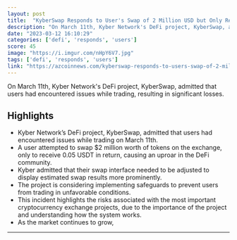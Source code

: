 ```yaml
---
layout: post
title:  "KyberSwap Responds to User's Swap of 2 Million USD but Only Receiving 0.05 USD"
description: "On March 11th, Kyber Network's DeFi project, KyberSwap, admitted that users had encountered issues while trading, resulting in significant losses."
date: "2023-03-12 16:10:29"
categories: ['defi', 'responds', 'users']
score: 45
image: "https://i.imgur.com/nHpY6V7.jpg"
tags: ['defi', 'responds', 'users']
link: "https://azcoinnews.com/kyberswap-responds-to-users-swap-of-2-million-usd-but-only-receiving-0-05-usd.html"
---
```


On March 11th, Kyber Network's DeFi project, KyberSwap, admitted that users had encountered issues while trading, resulting in significant losses.

## Highlights

- Kyber Network’s DeFi project, KyberSwap, admitted that users had encountered issues while trading on March 11th.
- A user attempted to swap $2 million worth of tokens on the exchange, only to receive 0.05 USDT in return, causing an uproar in the DeFi community.
- Kyber admitted that their swap interface needed to be adjusted to display estimated swap results more prominently.
- The project is considering implementing safeguards to prevent users from trading in unfavorable conditions.
- This incident highlights the risks associated with the most important cryptocurrency exchange projects, due to the importance of the project and understanding how the system works.
- As the market continues to grow,

---

